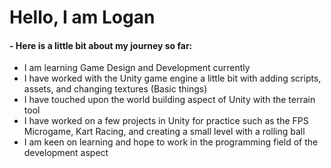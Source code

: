 # Hello, I am Logan
#### - Here is a little bit about my journey so far:
- I am learning Game Design and Development currently
- I have worked with the Unity game engine a little bit with adding scripts, assets, and changing textures (Basic things)
- I have touched upon the world building aspect of Unity with the terrain tool
- I have worked on a few projects in Unity for practice such as the FPS Microgame, Kart Racing, and creating a small level with a rolling ball
- I am keen on learning and hope to work in the programming field of the development aspect

<!---
PizzaaPocket/PizzaaPocket is a ✨ special ✨ repository because its `README.md` (this file) appears on your GitHub profile.
You can click the Preview link to take a look at your changes.
--->
